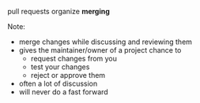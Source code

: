 pull requests organize **merging**

Note:
- merge changes while discussing and reviewing them
- gives the maintainer/owner of a project chance to
    - request changes from you
    - test your changes
    - reject or approve them
- often a lot of discussion
- will never do a fast forward
